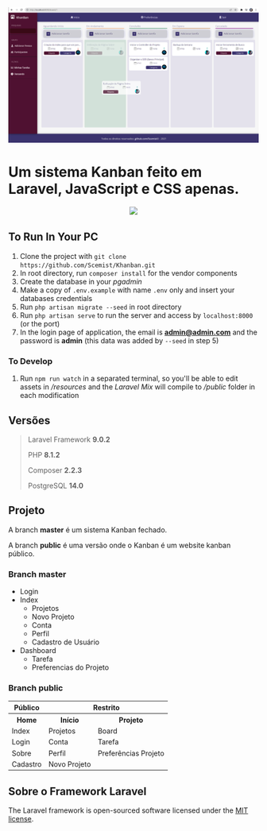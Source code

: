 <p align="center"><img src="public/images/print-3.png"></p>

# Um sistema Kanban feito em Laravel, JavaScript e CSS apenas.

<p align="center"><a href="https://laravel.com" target="_blank"><img src="https://raw.githubusercontent.com/laravel/art/master/logo-lockup/5%20SVG/2%20CMYK/1%20Full%20Color/laravel-logolockup-cmyk-red.svg" width="400"></a></p>

## To Run In Your PC

1. Clone the project with `git clone https://github.com/Scemist/Khanban.git`
2. In root directory, run `composer install` for the vendor components
3. Create the database in your *pgadmin*
4. Make a copy of `.env.example` with name `.env` only and insert your databases credentials
5. Run `php artisan migrate --seed` in root directory
6. Run `php artisan serve` to run the server and access by `localhost:8000` (or the port)
7. In the login page of application, the email is **admin@admin.com** and the password is **admin** (this data was added by `--seed` in step 5)

### To Develop

1. Run `npm run watch` in a separated terminal, so you'll be able to edit assets in */resources* and the _Laravel Mix_ will compile to */public* folder in each modification

## Versões

> Laravel Framework **9.0.2**
> 
> PHP **8.1.2**
> 
> Composer **2.2.3**
> 
> PostgreSQL **14.0**

## Projeto

A branch **master** é um sistema Kanban fechado.

A branch **public** é uma versão onde o Kanban é um website kanban público.

### Branch **master**

* Login
* Index
  * Projetos
  * Novo Projeto
  * Conta
  * Perfil
  * Cadastro de Usuário
* Dashboard
  * Tarefa
  * Preferencias do Projeto

### Branch **public**

<table>
  <tr>
    <th>Público</th>
    <th colspan="2">Restrito</th>
  </tr>
  <tr>
  	<th>Home</th>
    <th>Início</th>
    <th>Projeto</th>
  </tr>
  <tr>
  	<td>Index</td>
    <td>Projetos</td>
    <td>Board</td>
  </tr>
  <tr>
  	<td>Login</td>
    <td>Conta</td>
    <td>Tarefa</td>
  </tr>
  <tr>
  	<td>Sobre</td>
    <td>Perfil</td>
    <td>Preferências Projeto</td>
  </tr>
  <tr>
  	<td>Cadastro</td>
    <td>Novo Projeto</td>
    <td></td>
  </tr>
</table>

## Sobre o Framework Laravel

The Laravel framework is open-sourced software licensed under the [MIT license](https://opensource.org/licenses/MIT).
